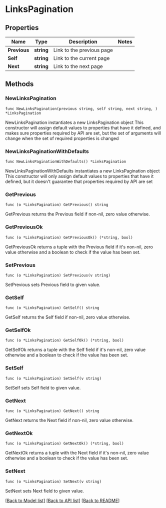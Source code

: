 # LinksPagination

## Properties

Name | Type | Description | Notes
------------ | ------------- | ------------- | -------------
**Previous** | **string** | Link to the previous page | 
**Self** | **string** | Link to the current page | 
**Next** | **string** | Link to the next page | 

## Methods

### NewLinksPagination

`func NewLinksPagination(previous string, self string, next string, ) *LinksPagination`

NewLinksPagination instantiates a new LinksPagination object
This constructor will assign default values to properties that have it defined,
and makes sure properties required by API are set, but the set of arguments
will change when the set of required properties is changed

### NewLinksPaginationWithDefaults

`func NewLinksPaginationWithDefaults() *LinksPagination`

NewLinksPaginationWithDefaults instantiates a new LinksPagination object
This constructor will only assign default values to properties that have it defined,
but it doesn't guarantee that properties required by API are set

### GetPrevious

`func (o *LinksPagination) GetPrevious() string`

GetPrevious returns the Previous field if non-nil, zero value otherwise.

### GetPreviousOk

`func (o *LinksPagination) GetPreviousOk() (*string, bool)`

GetPreviousOk returns a tuple with the Previous field if it's non-nil, zero value otherwise
and a boolean to check if the value has been set.

### SetPrevious

`func (o *LinksPagination) SetPrevious(v string)`

SetPrevious sets Previous field to given value.


### GetSelf

`func (o *LinksPagination) GetSelf() string`

GetSelf returns the Self field if non-nil, zero value otherwise.

### GetSelfOk

`func (o *LinksPagination) GetSelfOk() (*string, bool)`

GetSelfOk returns a tuple with the Self field if it's non-nil, zero value otherwise
and a boolean to check if the value has been set.

### SetSelf

`func (o *LinksPagination) SetSelf(v string)`

SetSelf sets Self field to given value.


### GetNext

`func (o *LinksPagination) GetNext() string`

GetNext returns the Next field if non-nil, zero value otherwise.

### GetNextOk

`func (o *LinksPagination) GetNextOk() (*string, bool)`

GetNextOk returns a tuple with the Next field if it's non-nil, zero value otherwise
and a boolean to check if the value has been set.

### SetNext

`func (o *LinksPagination) SetNext(v string)`

SetNext sets Next field to given value.



[[Back to Model list]](../README.md#documentation-for-models) [[Back to API list]](../README.md#documentation-for-api-endpoints) [[Back to README]](../README.md)


